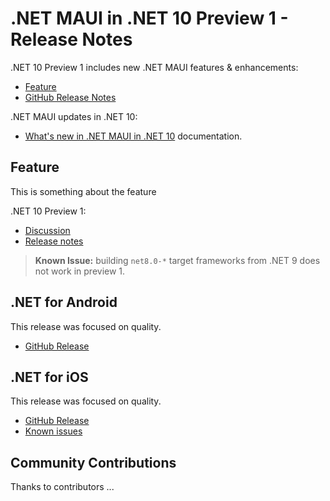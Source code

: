 # .NET MAUI in .NET 10 Preview 1 - Release Notes

.NET 10 Preview 1 includes new .NET MAUI features & enhancements:

- [Feature](#feature)
- [GitHub Release Notes](https://aka.ms/maui9p1)

.NET MAUI updates in .NET 10:

- [What's new in .NET MAUI in .NET 10](https://learn.microsoft.com/dotnet/maui/whats-new/dotnet-10) documentation.


## Feature

This is something about the feature

.NET 10 Preview 1:


* [Discussion](https://aka.ms/dotnet/9/preview1)
* [Release notes](README.md)

> **Known Issue:** building `net8.0-*` target frameworks from .NET 9 does not work in preview 1.

## .NET for Android

This release was focused on quality.

* [GitHub Release](https://github.com/dotnet/android/releases/)

## .NET for iOS

This release was focused on quality.

* [GitHub Release](https://github.com/xamarin/xamarin-macios/releases/)
* [Known issues](https://github.com/xamarin/xamarin-macios/wiki/Known-issues-in-.NET10)


## Community Contributions

Thanks to contributors ...
